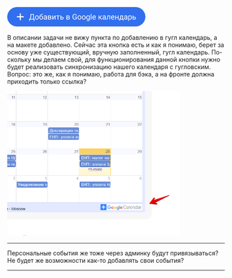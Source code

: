 
<img src="assets/button.png" width="320">

В описании задачи не вижу пункта по добавлению в гугл календарь, a на макете добавленo. Сейчас эта кнопка есть и как я понимаю, берет за основу уже существующий, вручную заполненный, гугл календарь. По-скольку мы делаем свой, для функционирования данной кнопки нужно будет реализовать синхронизацию нашего календаря с гугловским. Вопрос: это же, как я понимаю, работа для бэка, а на фронте должна приходить только ссылка?

<img src="assets/old_add_google.png" width="400">

---

Персональные события же тоже через админку будут привязываться? Не будет же возможности как-то добавлять свои события?

---

